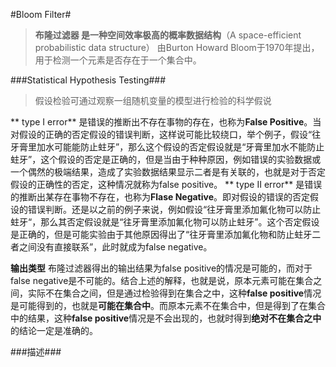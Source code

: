 #Bloom Filter#
>**布隆过滤器 是一种空间效率极高的概率数据结构**（A space-efficient probabilistic data structure）
>由Burton Howard Bloom于1970年提出，用于检测一个元素是否存在于一个集合中。

###Statistical Hypothesis Testing###
>假设检验可通过观察一组随机变量的模型进行检验的科学假说



** type I error**
是错误的推断出不存在事物的存在，也称为**False Positive**。当对假设的正确的否定假设的错误判断，这样说可能比较绕口，举个例子，假设“往牙膏里加水可能能防止蛀牙”，那么这个假设的否定假设就是“牙膏里加水不能防止蛀牙”，这个假设的否定是正确的，但是当由于种种原因，例如错误的实验数据或一个偶然的极端结果，造成了实验数据结果显示二者是有关联的，也就是对于否定假设的正确性的否定，这种情况就称为false positive。
** type II error**
是错误的推断出某存在事物不存在，也称为**Flase Negative**。即对假设的错误的否定假设的错误判断。还是以之前的例子来说，例如假设“往牙膏里添加氟化物可以防止蛀牙“，那么其否定假设就是“往牙膏里添加氟化物可以防止蛀牙”。这个否定假设是正确的，但是可能实验由于其他原因得出了“往牙膏里添加氟化物和防止蛀牙二者之间没有直接联系”，此时就成为false negative。

**输出类型**
布隆过滤器得出的输出结果为false positive的情况是可能的，而对于false negative是不可能的。结合上述的解释，也就是说，原本元素可能在集合之间，实际不在集合之间，但是通过检验得到在集合之中，这种**false positive**情况是可能得到的，也就是**可能在集合中**。而原本元素不在集合中，但是得到了在集合中的结果，这种**false positive**情况是不会出现的，也就时得到**绝对不在集合之中**的结论一定是准确的。


###描述###









